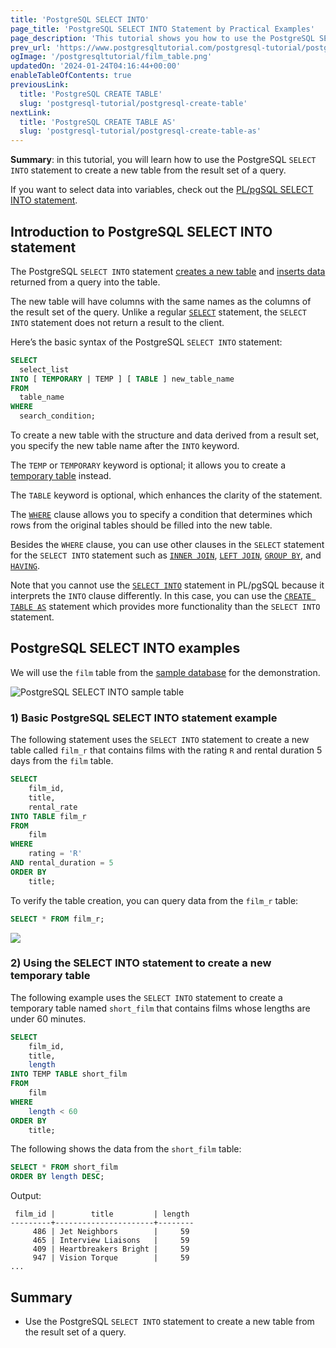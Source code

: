 ```yaml
---
title: 'PostgreSQL SELECT INTO'
page_title: 'PostgreSQL SELECT INTO Statement by Practical Examples'
page_description: 'This tutorial shows you how to use the PostgreSQL SELECT INTO statement to create a new table and fill it with the data returned by a query.'
prev_url: 'https://www.postgresqltutorial.com/postgresql-tutorial/postgresql-select-into/'
ogImage: '/postgresqltutorial/film_table.png'
updatedOn: '2024-01-24T04:16:44+00:00'
enableTableOfContents: true
previousLink:
  title: 'PostgreSQL CREATE TABLE'
  slug: 'postgresql-tutorial/postgresql-create-table'
nextLink:
  title: 'PostgreSQL CREATE TABLE AS'
  slug: 'postgresql-tutorial/postgresql-create-table-as'
---
```


**Summary**: in this tutorial, you will learn how to use the PostgreSQL `SELECT INTO` statement to create a new table from the result set of a query.

If you want to select data into variables, check out the [PL/pgSQL SELECT INTO statement](/postgresql/postgresql-plpgsql/pl-pgsql-select-into/).

## Introduction to PostgreSQL SELECT INTO statement

The PostgreSQL `SELECT INTO` statement [creates a new table](postgresql-create-table) and [inserts data](postgresql-insert) returned from a query into the table.

The new table will have columns with the same names as the columns of the result set of the query. Unlike a regular [`SELECT`](postgresql-select) statement, the `SELECT INTO` statement does not return a result to the client.

Here’s the basic syntax of the PostgreSQL `SELECT INTO` statement:

```sql
SELECT
  select_list
INTO [ TEMPORARY | TEMP ] [ TABLE ] new_table_name
FROM
  table_name
WHERE
  search_condition;
```

To create a new table with the structure and data derived from a result set, you specify the new table name after the `INTO` keyword.

The `TEMP` or `TEMPORARY` keyword is optional; it allows you to create a [temporary table](postgresql-temporary-table) instead.

The `TABLE` keyword is optional, which enhances the clarity of the statement.

The [`WHERE`](postgresql-where) clause allows you to specify a condition that determines which rows from the original tables should be filled into the new table.

Besides the `WHERE` clause, you can use other clauses in the `SELECT` statement for the `SELECT INTO` statement such as [`INNER JOIN`](postgresql-inner-join), [`LEFT JOIN`](postgresql-left-join), [`GROUP BY`](postgresql-group-by), and [`HAVING`](postgresql-having).

Note that you cannot use the [`SELECT INTO`](/postgresql/postgresql-plpgsql/pl-pgsql-select-into/) statement in PL/pgSQL because it interprets the `INTO` clause differently. In this case, you can use the [`CREATE TABLE AS`](postgresql-create-table-as) statement which provides more functionality than the `SELECT INTO` statement.

## PostgreSQL SELECT INTO examples

We will use the `film` table from the [sample database](../postgresql-getting-started/postgresql-sample-database) for the demonstration.

![PostgreSQL SELECT INTO sample table](/postgresqltutorial/film_table.png)

### 1\) Basic PostgreSQL SELECT INTO statement example

The following statement uses the `SELECT INTO` statement to create a new table called `film_r` that contains films with the rating `R` and rental duration 5 days from the `film` table.

```sql
SELECT
    film_id,
    title,
    rental_rate
INTO TABLE film_r
FROM
    film
WHERE
    rating = 'R'
AND rental_duration = 5
ORDER BY
    title;
```

To verify the table creation, you can query data from the `film_r` table:

```sql
SELECT * FROM film_r;
```

![](/postgresqltutorial/PostgreSQL-Select-Into-Example.png)

### 2\) Using the SELECT INTO statement to create a new temporary table

The following example uses the `SELECT INTO` statement to create a temporary table named `short_film` that contains films whose lengths are under 60 minutes.

```sql
SELECT
    film_id,
    title,
    length
INTO TEMP TABLE short_film
FROM
    film
WHERE
    length < 60
ORDER BY
    title;
```

The following shows the data from the `short_film` table:

```sql
SELECT * FROM short_film
ORDER BY length DESC;
```

Output:

```
 film_id |        title         | length
---------+----------------------+--------
     486 | Jet Neighbors        |     59
     465 | Interview Liaisons   |     59
     409 | Heartbreakers Bright |     59
     947 | Vision Torque        |     59
...
```

## Summary

- Use the PostgreSQL `SELECT INTO` statement to create a new table from the result set of a query.

